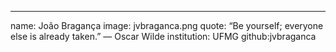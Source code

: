 ---
name: João Bragança
image: jvbraganca.png
quote: “Be yourself; everyone else is already taken.” ― Oscar Wilde 
institution: UFMG
github:jvbraganca
